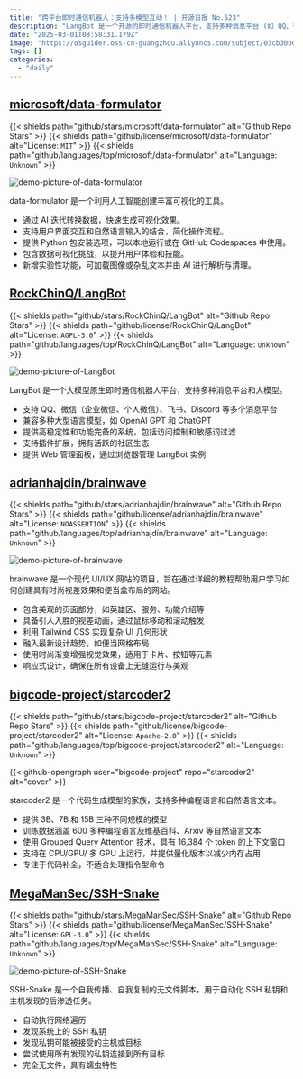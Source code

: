 ```yaml
---
title: "跨平台即时通信机器人：支持多模型互动！ | 开源日报 No.523"
description: "LangBot 是一个开源的即时通信机器人平台，支持多种消息平台 (如 QQ、微信、飞书、Discord) 和大型语言模型 (如 OpenAI GPT 和 ChatGPT)。它具备高稳定性和完整的功能 (如访问控制和敏感词过滤)，支持插件扩展，拥有活跃的社区生态，并提供 Web 管理面板以便于管理实例。"
date: "2025-03-01T08:58:31.179Z"
image: "https://osguider.oss-cn-guangzhou.aliyuncs.com/subject/03cb30b0ef45867f7e59fb6815549d00.png"
tags: []
categories:
  - "daily"
---
```


## [microsoft/data-formulator](https://github.com/microsoft/data-formulator)

{{< shields path="github/stars/microsoft/data-formulator" alt="Github Repo Stars" >}} {{< shields path="github/license/microsoft/data-formulator" alt="License: `MIT`" >}} {{< shields path="github/languages/top/microsoft/data-formulator" alt="Language: `Unknown`" >}}

![demo-picture-of-data-formulator](https://static.osguider.com/subject/github/microsoft/data-formulator/88387f9e78ccc633d71657bf80b48a80.png)

data-formulator 是一个利用人工智能创建丰富可视化的工具。

- 通过 AI 迭代转换数据，快速生成可视化效果。
- 支持用户界面交互和自然语言输入的结合，简化操作流程。
- 提供 Python 包安装选项，可以本地运行或在 GitHub Codespaces 中使用。
- 包含数据可视化挑战，以提升用户体验和技能。
- 新增实验性功能，可加载图像或杂乱文本并由 AI 进行解析与清理。
  
## [RockChinQ/LangBot](https://github.com/RockChinQ/LangBot)

{{< shields path="github/stars/RockChinQ/LangBot" alt="Github Repo Stars" >}} {{< shields path="github/license/RockChinQ/LangBot" alt="License: `AGPL-3.0`" >}} {{< shields path="github/languages/top/RockChinQ/LangBot" alt="Language: `Unknown`" >}}

![demo-picture-of-LangBot](https://static.osguider.com/subject/github/RockChinQ/LangBot/39791c5cdfd9f2cf4a5d06ead887772c.png)

LangBot 是一个大模型原生即时通信机器人平台，支持多种消息平台和大模型。

- 支持 QQ、微信（企业微信、个人微信）、飞书、Discord 等多个消息平台
- 兼容多种大型语言模型，如 OpenAI GPT 和 ChatGPT
- 提供高稳定性和功能完备的系统，包括访问控制和敏感词过滤
- 支持插件扩展，拥有活跃的社区生态
- 提供 Web 管理面板，通过浏览器管理 LangBot 实例
  
## [adrianhajdin/brainwave](https://github.com/adrianhajdin/brainwave)

{{< shields path="github/stars/adrianhajdin/brainwave" alt="Github Repo Stars" >}} {{< shields path="github/license/adrianhajdin/brainwave" alt="License: `NOASSERTION`" >}} {{< shields path="github/languages/top/adrianhajdin/brainwave" alt="Language: `Unknown`" >}}

![demo-picture-of-brainwave](https://static.osguider.com/subject/github/adrianhajdin/brainwave/6e3e06debd576aa90f77861902ab9c18.png)

brainwave 是一个现代 UI/UX 网站的项目，旨在通过详细的教程帮助用户学习如何创建具有时尚视差效果和便当盒布局的网站。

- 包含美观的页面部分，如英雄区、服务、功能介绍等
- 具备引人入胜的视差动画，通过鼠标移动和滚动触发
- 利用 Tailwind CSS 实现复杂 UI 几何形状
- 融入最新设计趋势，如便当网格布局
- 使用时尚渐变增强视觉效果，适用于卡片、按钮等元素
- 响应式设计，确保在所有设备上无缝运行与美观
  
## [bigcode-project/starcoder2](https://github.com/bigcode-project/starcoder2)

{{< shields path="github/stars/bigcode-project/starcoder2" alt="Github Repo Stars" >}} {{< shields path="github/license/bigcode-project/starcoder2" alt="License: `Apache-2.0`" >}} {{< shields path="github/languages/top/bigcode-project/starcoder2" alt="Language: `Unknown`" >}}

{{< github-opengraph user="bigcode-project" repo="starcoder2" alt="cover" >}}

starcoder2 是一个代码生成模型的家族，支持多种编程语言和自然语言文本。

- 提供 3B、7B 和 15B 三种不同规模的模型
- 训练数据涵盖 600 多种编程语言及维基百科、Arxiv 等自然语言文本
- 使用 Grouped Query Attention 技术，具有 16,384 个 token 的上下文窗口
- 支持在 CPU/GPU/ 多 GPU 上运行，并提供量化版本以减少内存占用
- 专注于代码补全，不适合处理指令型命令
  
## [MegaManSec/SSH-Snake](https://github.com/MegaManSec/SSH-Snake)

{{< shields path="github/stars/MegaManSec/SSH-Snake" alt="Github Repo Stars" >}} {{< shields path="github/license/MegaManSec/SSH-Snake" alt="License: `GPL-3.0`" >}} {{< shields path="github/languages/top/MegaManSec/SSH-Snake" alt="Language: `Unknown`" >}}

![demo-picture-of-SSH-Snake](https://static.osguider.com/subject/github/MegaManSec/SSH-Snake/52505dfacdeeba30473344afb8b922a3.png)

SSH-Snake 是一个自我传播、自我复制的无文件脚本，用于自动化 SSH 私钥和主机发现的后渗透任务。

- 自动执行网络遍历
- 发现系统上的 SSH 私钥
- 发现私钥可能被接受的主机或目标
- 尝试使用所有发现的私钥连接到所有目标
- 完全无文件，具有蠕虫特性
  

